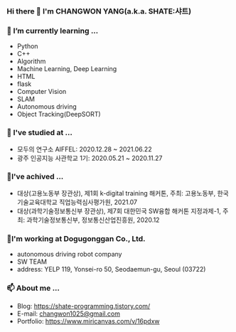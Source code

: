 ### Hi there 👋 I'm CHANGWON YANG(a.k.a. SHATE:샤트)  

### 🌱 I’m currently learning ...  
- Python  
- C++  
- Algorithm  
- Machine Learning, Deep Learning  
- HTML  
- flask  
- Computer Vision  
- SLAM  
- Autonomous driving
- Object Tracking(DeepSORT)  

### 📖 I've studied at ...  
- 모두의 연구소 AIFFEL: 2020.12.28 ~ 2021.06.22  
- 광주 인공지능 사관학교 1기: 2020.05.21 ~ 2020.11.27  

### 🎉I've achived ...  
- 대상(고용노동부 장관상), 제1회 k-digital training 해커톤, 주최: 고용노동부, 한국기술교육대학교 직업능력심사평가원, 2021.07   
- 대상(과학기술정보통신부 장관상), 제7회 대한민국 SW융합 해커톤 지정과제-1, 주최: 과학기술정보통신부, 정보통신산업진흥원, 2020.12  

### 🏢I'm working at Dogugonggan Co., Ltd.  
- autonomous driving robot company  
- SW TEAM
- address: YELP 119, Yonsei-ro 50, Seodaemun-gu, Seoul (03722)  

### 📫 About me ...  
- Blog: https://shate-programming.tistory.com/  
- E-mail: changwon1025@gmail.com  
- Portfolio: https://www.miricanvas.com/v/16pdxw  
